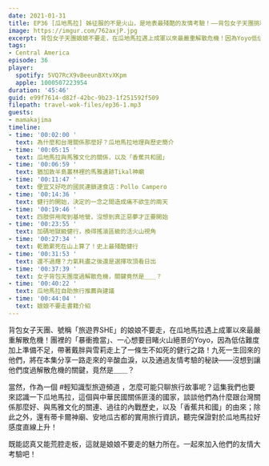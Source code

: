 ```yaml
---
date: 2021-01-31
title: EP36 [瓜地馬拉] 姊征服的不是火山，是地表最殘酷的友情考驗！——背包女子天團挑戰阿卡特南戈火山 ft. 娘娘不要走 Yoyo、雪莉
image: https://imgur.com/762axjP.jpg
excerpt: 背包女子天團娘娘不要走，在瓜地馬拉遇上成軍以來最嚴重解散危機！因為Yoyo低估難度加上準備不足，帶著戴胖與雪莉走上了一條生不如死的火山健行之路；他們究竟是如何活著回來而且沒有絕交？本集將揭開其關鍵！此外，我們也會好好來認識這個跟台灣關係頗好、與馬雅文化關聯密切、曾經是個「香蕉共和國」的中美重要大國！
tags:
- Central America
episode: 36
player:
  spotify: 5VQ7RcX9vBeeunBXtvXKpm
  apple: 1000507223954
duration: '45:46'
guid: e99f7614-d82f-42bc-9b23-1f251592f509
filepath: travel-wok-files/ep36-1.mp3
guests:
- mamakajima
timeline:
- time: '00:02:00 '
  text: 為什麼和台灣關係那麼好？瓜地馬拉地理與歷史簡介
- time: '00:05:15 '
  text: 瓜地馬拉與馬雅文化的關係，以及「香蕉共和國」
- time: '00:06:59 '
  text: 猶加敦半島叢林裡的馬雅遺跡Tikal神廟
- time: '00:11:47 '
  text: 便宜又好吃的國民連鎖速食店：Pollo Campero
- time: '00:14:36 '
  text: 健行的開始，決定的一念之間造成痛不欲生的兩天
- time: '00:19:46 '
  text: 四肢併用爬到基地營，沒想到真正惡夢才正要開始
- time: '00:23:55 '
  text: 加碼地獄級健行，換得搖滾區級的活火山視角
- time: '00:27:34 '
  text: 乾脆累死在山上算了！史上最殘酷健行
- time: '00:31:53 '
  text: 還不過癮？力氣耗盡之後還是選擇攻頂看日出
- time: '00:37:39 '
  text: 女子背包天團度過解散危機，關鍵竟然是＿＿？
- time: '00:40:22 '
  text: 瓜地馬拉自助旅行推薦與建議
- time: '00:44:04 '
  text: 娘娘不要走書籍介紹
---
```


背包女子天團、號稱「旅遊界SHE」的娘娘不要走，在瓜地馬拉遇上成軍以來最嚴重解散危機！團裡的「暴衝擔當」、一心想要目睹火山絕景的Yoyo，因為低估難度加上準備不足，帶著戴胖與雪莉走上了一條生不如死的健行之路！九死一生回來的他們，將在本集分享一路走來的辛酸血淚，以及通過友情考驗的秘訣——沒想到讓他們度過解散危機的關鍵，竟然是＿＿？

當然，作為一個 #輕知識型旅遊頻道 ，怎麼可能只聊旅行故事呢？這集我們也要來認識一下瓜地馬拉，這個與中華民國關係匪淺的國家，談談他們為什麼跟台灣關係那麼好、與馬雅文化的關連、過往的內戰歷史，以及「香蕉共和國」的由來；除此之外，還有蒂卡爾神廟、安地瓜古都的實用旅行資訊，聽完保證對於瓜地馬拉好感度直線上升！

既能認真又能荒腔走板，這就是娘娘不要走的魅力所在。一起來加入他們的友情大考驗吧！